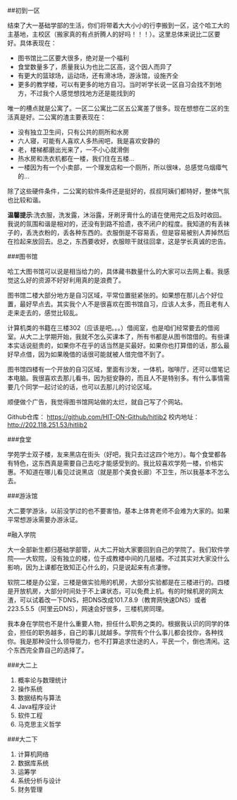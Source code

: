 ##初到一区

结束了大一基础学部的生活，你们将带着大大小小的行李搬到一区，这个哈工大的主基地，主校区（搬家真的有点折腾人的好吗！！！）。这里总体来说比二区要好。具体表现在：

* 图书馆比二区要大很多，绝对是一个福利
* 食堂数量多了，质量我认为也比二区高，这个因人而异了
* 有更大的篮球场，运动场，还有滑冰场，游泳馆，设施齐全
* 更多的教学楼，可以有更多的地方自习。当时听学长说一区自习会找不到地方，不过我个人感觉想找地方还是能找到的

唯一的槽点就是公寓了。一区二公寓比二区五公寓差了很多。现在想想在二区的生活真是好。二公寓的渣主要表现在：

* 没有独立卫生间，只有公共的厕所和水房
* 六人寝，可能有人喜欢人多热闹吧，我是喜欢安静的
* 老，楼梯都磨出光来了，一不小心就滑倒
* 热水房和洗衣机都在一楼，我们住在五楼...
* 一楼因为有一个小卖部，一个理发店和一个厕所，所以很味，总感觉乌烟瘴气的...

除了这些硬件条件，二公寓的软件条件还是挺好的，叔叔阿姨们都特好，整体气氛也比较和谐。

**温馨提示**:洗衣服，洗发露，沐浴露，牙刷牙膏什么的请在使用完之后及时收回。我说的氛围和谐是相对的，还没有到路不拾遗，夜不闭户的程度。我知道的有丢袜子的，丢洗衣粉的，丢各种东西的。衣服倒是不容易丢，但是容易被别人弄掉然后在捡起来放回去。总之，东西要收好，衣服晾干就往回拿，这是学长真诚的忠告。


###图书馆

哈工大图书馆可以说是相当给力的，具体藏书数量什么的大家可以去网上看。我感觉这么好的资源不好好利用真的是浪费了。

图书馆二楼大部分地方是自习区域，平常位置挺紧张的。如果想在那儿占个好位置，最好早点去。其实我个人不是很喜欢在图书馆自习，应该人太多，而且老有人走来走去的，感觉比较乱。

计算机类的书籍在三楼302（应该是吧。。。）借阅室，也是咱们经常要去的借阅室。从大二上学期开始，我就不怎么买课本了，所有书都是从图书馆借的。有些课本实话说挺贵的，如果你不在乎的话当然是买最好。如果你也打算借的话，那么最好早点借，因为如果晚借的话很可能就被人借完借不到了。

图书馆四楼有一个开放的自习区域，里面有沙发，一体机，咖啡厅，还可以借笔记本电脑。我很喜欢去那儿看书，因为挺安静的，而且人不是特别多。有什么事情需要几个同学一起讨论的话，也可以去那儿的讨论区域。 

顺便做个广告，我觉得图书馆网站做的太烂，就自己写了个网站。

Github仓库： https://github.com/HIT-ON-Github/hitlib2
校内地址：http://202.118.251.53/hitlib2

###食堂

学苑学士双子楼，友来黑店在街头（好吧，我只去过这四个地方）。每个食堂都各有特色，这东西真是需要自己去吃才能感受到的。我比较喜欢学苑一楼，价格实惠。不知道在哪儿看见过说黑店（就是那个美食长廊）不卫生，所以我基本不怎么去。

###游泳馆

大二要学游泳，以前没学过的也不要害怕，基本上体育老师不会难为大家的。如果平常想游泳需要办游泳证。

#融入学院

大一全部新生都归基础学部管，从大二开始大家要回到自己的学院了。我们软件学院——大软院，没有独立的楼，位于成教楼中间的几层楼。不过其实对大家没什么影响，因为上课都在致知正心什么的，只是说起来有点凄惨。

软院二楼是办公室，三楼是做实验用的机房，大部分实验都是在三楼进行的。四楼是开放机房，大部分时间处于不上课状态，可以免费上机。有的时候机房的网太渣，可以试着改一下DNS，把DNS改成101.7.8.9（教育网快速DNS）或者223.5.5.5（阿里云DNS），网速会好很多，三楼机房同理。

我本身在学院也不是什么重要人物，担任什么职务之类的。根据我认识的同学的体会，担任的职务越多，自己的事儿就越多。学院有个什么事儿都会找你，各种找你。我是那种没什么领导能力，也不打算追求仕途的人，平民一个，倒也清闲。这个东西完全靠自己的选择了。



###大二上

1. 概率论与数理统计
2. 操作系统
3. 数据结构与算法
4. Java程序设计
5. 软件工程
6. 马克思主义哲学

###大二下

1. 计算机网络
2. 数据库系统
3. 运筹学
4. 系统分析与设计
5. 财务管理

